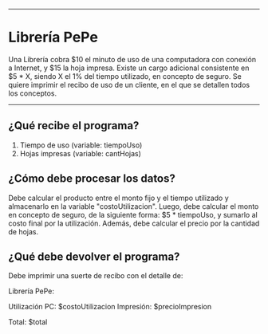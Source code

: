 ***

# Librería PePe

Una Librería cobra $10 el minuto de uso de una computadora con conexión 
a Internet, y $15 la hoja impresa. Existe un cargo adicional consistente 
en $5 * X, siendo X el 1% del tiempo utilizado, en concepto de seguro.
Se quiere imprimir el recibo de uso de un cliente, en el que se detallen
todos los conceptos.

***

## ¿Qué recibe el programa?

1. Tiempo de uso (variable: tiempoUso)
2. Hojas impresas (variable: cantHojas)

## ¿Cómo debe procesar los datos?

Debe calcular el producto entre el monto fijo y el tiempo utilizado y 
almacenarlo en la variable "costoUtilizacion". Luego, debe calcular el monto en 
concepto de seguro, de la siguiente forma: $5 * tiempoUso, y sumarlo al costo 
final por la utilización. Además, debe calcular el precio por la cantidad 
de hojas.

## ¿Qué debe devolver el programa?

Debe imprimir una suerte de recibo con el detalle de:

Librería PePe:

Utilización PC: $costoUtilizacion
Impresión: $precioImpresion

Total: $total
